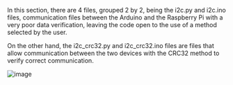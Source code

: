In this section, there are 4 files, grouped 2 by 2, being the i2c.py and i2c.ino files, communication files between the Arduino and the Raspberry Pi with a very poor data verification, leaving the code open to the use of a method selected by the user.

On the other hand, the i2c_crc32.py and i2c_crc32.ino files are files that allow communication between the two devices with the CRC32 method to verify correct communication.

![image](https://github.com/user-attachments/assets/b273ecdd-33a2-4f93-a223-e730f51dbc0a)
